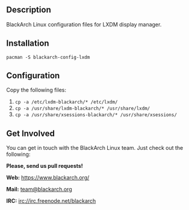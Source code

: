 ## Description

BlackArch Linux configuration files for LXDM display manager.

## Installation

`pacman -S blackarch-config-lxdm`

## Configuration

Copy the following files:

1. `cp -a /etc/lxdm-blackarch/* /etc/lxdm/`
2. `cp -a /usr/share/lxdm-blackarch/* /usr/share/lxdm/`
3. `cp -a /usr/share/xsessions-blackarch/* /usr/share/xsessions/`

## Get Involved

You can get in touch with the BlackArch Linux team. Just check out the following:

**Please, send us pull requests!**

**Web:** https://www.blackarch.org/

**Mail:** team@blackarch.org

**IRC:** [irc://irc.freenode.net/blackarch](irc://irc.freenode.net/blackarch)
